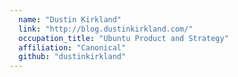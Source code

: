 ```yaml
---
  name: "Dustin Kirkland"
  link: "http://blog.dustinkirkland.com/"
  occupation_title: "Ubuntu Product and Strategy"
  affiliation: "Canonical"
  github: "dustinkirkland"
---
```

